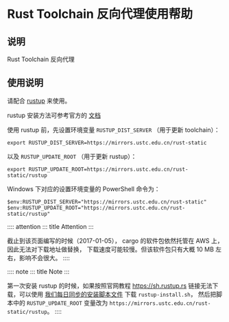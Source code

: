 # Rust Toolchain 反向代理使用帮助

## 说明

Rust Toolchain 反向代理

## 使用说明

请配合 [rustup](http://www.rustup.rs/) 来使用。

rustup 安装方法可参考官方的
[文档](https://github.com/rust-lang-nursery/rustup.rs#other-installation-methods)

使用 rustup 前，先设置环境变量 `RUSTUP_DIST_SERVER` （用于更新
toolchain）：

    export RUSTUP_DIST_SERVER=https://mirrors.ustc.edu.cn/rust-static

以及 `RUSTUP_UPDATE_ROOT` （用于更新 rustup）：

    export RUSTUP_UPDATE_ROOT=https://mirrors.ustc.edu.cn/rust-static/rustup

Windows 下对应的设置环境变量的 PowerShell 命令为：

    $env:RUSTUP_DIST_SERVER="https://mirrors.ustc.edu.cn/rust-static"
    $env:RUSTUP_UPDATE_ROOT="https://mirrors.ustc.edu.cn/rust-static/rustup"

:::: attention
::: title
Attention
:::

截止到该页面编写的时候（2017-01-05）， cargo 的软件包依然托管在 AWS 上，
因此无法对下载地址做替换， 下载速度可能较慢。但该软件包只有大概 10 MB
左右，影响不会很大。
::::

:::: note
::: title
Note
:::

第一次安装 rustup 的时候，如果按照官网教程 <https://sh.rustup.rs>
链接无法下载，可以使用
[我们每日同步的安装脚本文件](https://mirrors.ustc.edu.cn/misc/rustup-install.sh)
下载 `rustup-install.sh`， 然后把脚本中的 `RUSTUP_UPDATE_ROOT` 变量改为
`https://mirrors.ustc.edu.cn/rust-static/rustup`。
::::
